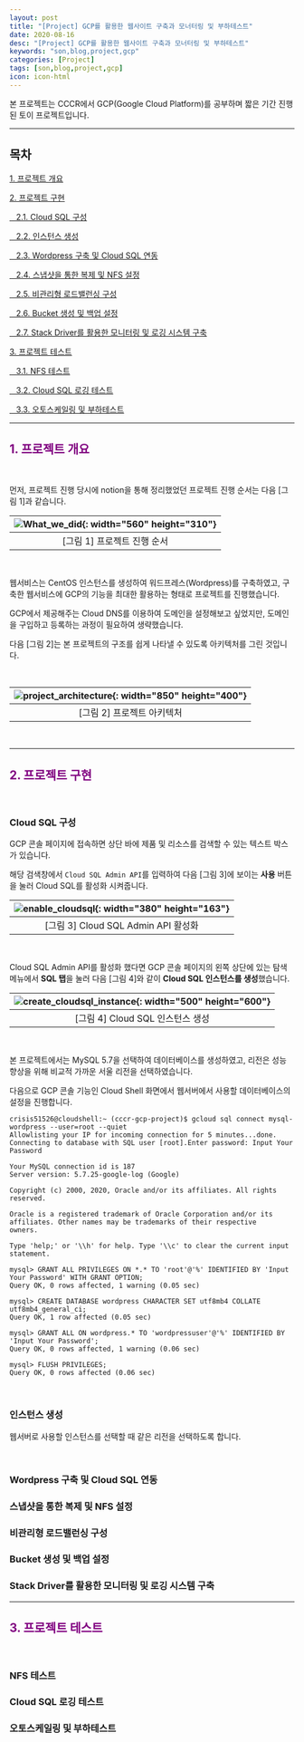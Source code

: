 ```yaml
---
layout: post
title: "[Project] GCP를 활용한 웹사이트 구축과 모너터링 및 부하테스트"
date: 2020-08-16
desc: "[Project] GCP를 활용한 웹사이트 구축과 모너터링 및 부하테스트"
keywords: "son,blog,project,gcp"
categories: [Project]
tags: [son,blog,project,gcp]
icon: icon-html
---
```


본 프로젝트는 CCCR에서 GCP(Google Cloud Platform)를 공부하며 짧은 기간 진행된 토이 프로젝트입니다.

---

## 목차

[1. 프로젝트 개요](#list1)

[2. 프로젝트 구현](#list2)

[&nbsp;&nbsp; 2.1. Cloud SQL 구성](#list2_1)

[&nbsp;&nbsp; 2.2. 인스턴스 생성](#list2_2)

[&nbsp;&nbsp; 2.3. Wordpress 구축 및 Cloud SQL 연동](#list2_3)

[&nbsp;&nbsp; 2.4. 스냅샷을 통한 복제 및 NFS 설정](#list2_4)

[&nbsp;&nbsp; 2.5. 비관리형 로드밸런싱 구성](#list2_5)

[&nbsp;&nbsp; 2.6. Bucket 생성 및 백업 설정](#list2_6)

[&nbsp;&nbsp; 2.7. Stack Driver를 활용한 모니터링 및 로깅 시스템 구축](#list2_7)

[3. 프로젝트 테스트](#list3)

[&nbsp;&nbsp; 3.1. NFS 테스트](#list3_1)

[&nbsp;&nbsp; 3.2. Cloud SQL 로깅 테스트](#list3_2)

[&nbsp;&nbsp; 3.3. 오토스케일링 및 부하테스트](#list3_3)

---

## <span style="color:purple">**1. 프로젝트 개요**</span>   <a name="list1"></a>

<br>

먼저, 프로젝트 진행 당시에 notion을 통해 정리했었던 프로젝트 진행 순서는 다음 [그림 1]과 같습니다.

| ![What_we_did](/static/assets/img/landing/gcp_toyproject_1.png){: width="560" height="310"} |
|:--:| 
| [그림 1] 프로젝트 진행 순서 |

<br>

웹서비스는 CentOS 인스턴스를 생성하여 워드프레스(Wordpress)를 구축하였고, 구축한 웹서비스에 GCP의 기능을 최대한 활용하는 형태로 프로젝트를 진행했습니다.

GCP에서 제공해주는 Cloud DNS를 이용하여 도메인을 설정해보고 싶었지만, 도메인을 구입하고 등록하는 과정이 필요하여 생략했습니다.

다음 [그림 2]는 본 프로젝트의 구조를 쉽게 나타낼 수 있도록 아키텍처를 그린 것입니다.

<br>

| ![project_architecture](/static/assets/img/landing/gcp_toyproject_2.png){: width="850" height="400"} |
|:--:| 
| [그림 2] 프로젝트 아키텍처 |

<br>

---

## <span style="color:purple">**2. 프로젝트 구현**</span>   <a name="list2"></a>

<br>

### Cloud SQL 구성   <a name="list2_1"></a>

GCP 콘솔 페이지에 접속하면 상단 바에 제품 및 리소스를 검색할 수 있는 텍스트 박스가 있습니다. 

해당 검색창에서 `Cloud SQL Admin API`를 입력하여 다음 [그림 3]에 보이는 **사용** 버튼을 눌러 Cloud SQL를 활성화 시켜줍니다.

| ![enable_cloudsql](/static/assets/img/landing/gcp_toyproject_3.png){: width="380" height="163"} |
|:--:| 
| [그림 3] Cloud SQL Admin API 활성화 |

<br>

Cloud SQL Admin API를 활성화 했다면 GCP 콘솔 페이지의 왼쪽 상단에 있는 탐색 메뉴에서 **SQL 탭**을 눌러 다음 [그림 4]와 같이 **Cloud SQL 인스턴스를 생성**했습니다.

| ![create_cloudsql_instance](/static/assets/img/landing/gcp_toyproject_4.png){: width="500" height="600"} |
|:--:| 
| [그림 4] Cloud SQL 인스턴스 생성 |

<br>

본 프로젝트에서는 MySQL 5.7을 선택하여 데이터베이스를 생성하였고, 리전은 성능 향상을 위해 비교적 가까운 서울 리전을 선택하였습니다. 

다음으로 GCP 콘솔 기능인 Cloud Shell 화면에서 웹서버에서 사용할 데이터베이스의 설정을 진행합니다.

```mysql
crisis51526@cloudshell:~ (cccr-gcp-project)$ gcloud sql connect mysql-wordpress --user=root --quiet
Allowlisting your IP for incoming connection for 5 minutes...done.
Connecting to database with SQL user [root].Enter password: Input Your Password

Your MySQL connection id is 187
Server version: 5.7.25-google-log (Google)

Copyright (c) 2000, 2020, Oracle and/or its affiliates. All rights reserved.

Oracle is a registered trademark of Oracle Corporation and/or its
affiliates. Other names may be trademarks of their respective
owners.

Type 'help;' or '\\h' for help. Type '\\c' to clear the current input statement.

mysql> GRANT ALL PRIVILEGES ON *.* TO 'root'@'%' IDENTIFIED BY 'Input Your Password' WITH GRANT OPTION;
Query OK, 0 rows affected, 1 warning (0.05 sec)

mysql> CREATE DATABASE wordpress CHARACTER SET utf8mb4 COLLATE utf8mb4_general_ci;
Query OK, 1 row affected (0.05 sec)

mysql> GRANT ALL ON wordpress.* TO 'wordpressuser'@'%' IDENTIFIED BY 'Input Your Password';
Query OK, 0 rows affected, 1 warning (0.06 sec)

mysql> FLUSH PRIVILEGES;
Query OK, 0 rows affected (0.06 sec)
```

<br>

### 인스턴스 생성   <a name="list2_2"></a>

웹서버로 사용할 인스턴스를 선택할 때 같은 리전을 선택하도록 합니다.

<br>

### Wordpress 구축 및 Cloud SQL 연동   <a name="list2_3"></a>



### 스냅샷을 통한 복제 및 NFS 설정   <a name="list2_4"></a>



### 비관리형 로드밸런싱 구성   <a name="list2_5"></a>



### Bucket 생성 및 백업 설정   <a name="list2_6"></a>



### Stack Driver를 활용한 모니터링 및 로깅 시스템 구축   <a name="list2_7"></a>



---

## <span style="color:purple">**3. 프로젝트 테스트**</span>   <a name="list3"></a>

<br>



### NFS 테스트   <a name="list3_1"></a>



### Cloud SQL 로깅 테스트   <a name="list3_2"></a>



### 오토스케일링 및 부하테스트   <a name="list3_3"></a>


